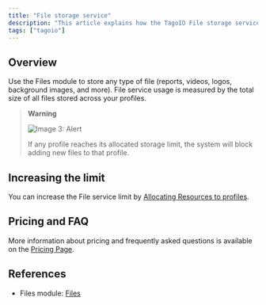 ```yaml
---
title: "File storage service"
description: "This article explains how the TagoIO File storage service is measured and how storage limits affect profiles, plus where to increase limits and find pricing/FAQ information."
tags: ["tagoio"]
---
```

## Overview
Use the Files module to store any type of file (reports, videos, logos, background images, and more). File service usage is measured by the total size of all files stored across your profiles.

> **Warning**
>
> ![Image 3: Alert](/docs_imagem/tagoio/exclamation-4.png)
>
> If any profile reaches its allocated storage limit, the system will block adding new files to that profile.

## Increasing the limit
You can increase the File service limit by [Allocating Resources to profiles](../services/allocating-services-to-profiles).

## Pricing and FAQ
More information about pricing and frequently asked questions is available on the [Pricing Page](https://tago.io/pricing).

## References
- Files module: [Files](/docs/tagoio/files)